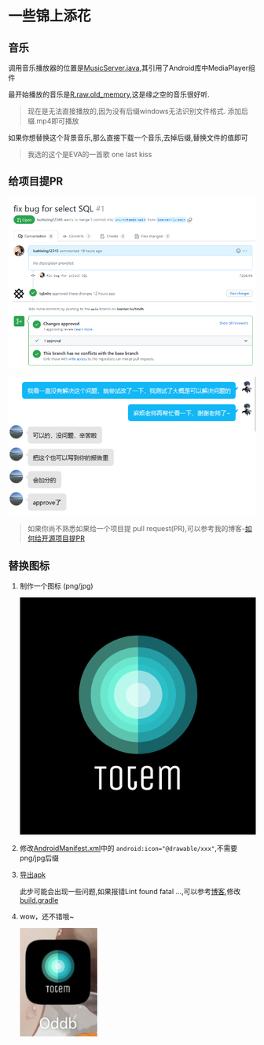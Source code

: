 # 一些锦上添花

## 音乐

调用音乐播放器的位置是[MusicServer.java](app/src/main/java/drz/oddb/MusicServer.java),其引用了Android库中MediaPlayer组件

最开始播放的音乐是[R.raw.old_memory](app/src/main/res/raw/old_memory),这是缘之空的音乐很好听.

> 现在是无法直接播放的,因为没有后缀windows无法识别文件格式. 添加后缀.mp4即可播放

如果你想替换这个背景音乐,那么直接下载一个音乐,去掉后缀,替换文件的值即可

> 我选的这个是EVA的一首歌 one last kiss

## 给项目提PR

![20220504011138](https://raw.githubusercontent.com/learner-lu/picbed/master/20220504011138.png)

![20220504011215](https://raw.githubusercontent.com/learner-lu/picbed/master/20220504011215.png)

> 如果你尚不熟悉如果给一个项目提 pull request(PR),可以参考我的博客-[如何给开源项目提PR](https://luzhixing12345.github.io/2022/05/04/git/%E5%A6%82%E4%BD%95%E7%BB%99%E5%BC%80%E6%BA%90%E9%A1%B9%E7%9B%AE%E6%8F%90PR/)

## 替换图标

1. 制作一个图标 (png/jpg)

   ![20220504011739](https://raw.githubusercontent.com/learner-lu/picbed/master/20220504011739.png)

2. 修改[AndroidManifest.xml](app/src/main/AndroidManifest.xml)中的 `android:icon="@drawable/xxx"`,不需要png/jpg后缀
3. [导出apk](https://blog.csdn.net/m0_46267375/article/details/110448855)

   此步可能会出现一些问题,如果报错Lint found fatal ...,可以参考[博客](https://blog.csdn.net/zhanglei892721/article/details/104918007),修改[build.gradle](app/build.gradle)

4. wow，还不错哦~

   ![desktop](https://raw.githubusercontent.com/learner-lu/picbed/master/desktop.jpg)
